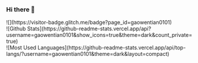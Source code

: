### Hi there 👋
<div>
![](https://visitor-badge.glitch.me/badge?page_id=gaowentian0101)
</div>
<div>
![Github Stats](https://github-readme-stats.vercel.app/api?username=gaowentian0101&show_icons=true&theme=dark&count_private=true)
</div>
<div>
![Most Used Languages](https://github-readme-stats.vercel.app/api/top-langs/?username=gaowentian0101&theme=dark&layout=compact)
</div>

